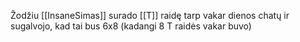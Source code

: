 Žodžiu [[InsaneSimas]] surado [[T]] raidę tarp vakar dienos chatų ir sugalvojo, kad tai bus 6x8 (kadangi 8 T raidės vakar buvo)